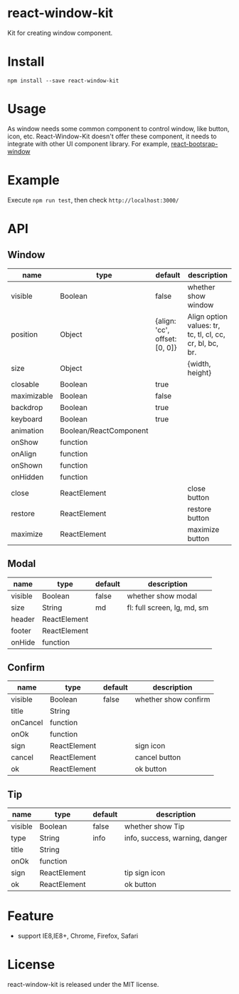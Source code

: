 ﻿# react-window-kit
Kit for creating window component. 

# Install
`npm install --save react-window-kit`

# Usage
As window needs some common component to control window, like button, icon, etc. React-Window-Kit doesn't offer these component, it needs to integrate with other UI component library. For example, [react-bootsrap-window](https://github.com/zhbhun/react-bootstrap-window/blob/master/src/index.js)


# Example
Execute `npm run test`, then check `http://localhost:3000/`

# API
## Window
| name | type | default | description |
| ------------ | ------------ | ------------ | ------------ |
| visible | Boolean | false | whether show window |
| position | Object | {align: 'cc', offset: [0, 0]} | Align option values: tr, tc, tl, cl, cc, cr, bl, bc, br. |
| size | Object  |   | {width, height} |
| closable | Boolean | true |  |
| maximizable | Boolean | false |   |
| backdrop | Boolean | true |   |
| keyboard | Boolean | true |   |
| animation | Boolean/ReactComponent |   |   |
| onShow | function |   |   |
| onAlign | function |   |   |
| onShown | function |   |   |
| onHidden | function |   |   |
| close | ReactElement |   | close button |
| restore | ReactElement |   |  restore button |
| maximize | ReactElement |   |  maximize button |

## Modal
| name | type | default | description |
| ------------ | ------------ | ------------ | ------------ |
| visible | Boolean | false | whether show modal |
| size | String | md | fl: full screen, lg, md, sm |
| header | ReactElement |   |   |
| footer | ReactElement |   |   |
| onHide | function |   |   |

## Confirm
| name | type | default | description |
| ------------ | ------------ | ------------ | ------------ |
| visible | Boolean | false | whether show confirm |
| title | String |   |   |
| onCancel | function |   |   |
| onOk | function |   |   |
| sign | ReactElement |   | sign icon  |
| cancel | ReactElement |   | cancel button |
| ok | ReactElement |   | ok button |

## Tip
| name | type | default | description |
| ------------ | ------------ | ------------ | ------------ |
| visible | Boolean | false | whether show Tip |
| type | String | info | info, success, warning, danger |
| title | String |   |   |
| onOk | function |   |   |
| sign | ReactElement |   | tip sign icon |
| ok | ReactElement |   | ok button |

# Feature
- support IE8,IE8+, Chrome, Firefox, Safari

# License
react-window-kit is released under the MIT license.